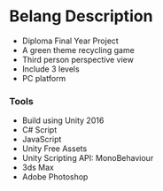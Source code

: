 # Belang Description  
* Diploma Final Year Project  
* A green theme recycling game  
* Third person perspective view
* Include 3 levels
* PC platform  
### Tools  
* Build using Unity 2016  
* C# Script  
* JavaScript  
* Unity Free Assets  
* Unity Scripting API: MonoBehaviour  
* 3ds Max
* Adobe Photoshop  
